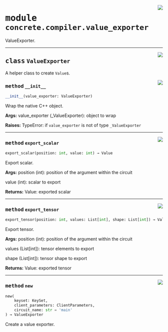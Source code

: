 <!-- markdownlint-disable -->

<a href="../../tempdirectoryforapidocs/.venvtrash/lib/python3.10/site-packages/concrete/compiler/value_exporter.py#L0"><img align="right" style="float:right;" src="https://img.shields.io/badge/-source-cccccc?style=flat-square"></a>

# <kbd>module</kbd> `concrete.compiler.value_exporter`
ValueExporter. 



---

<a href="../../tempdirectoryforapidocs/.venvtrash/lib/python3.10/site-packages/concrete/compiler/value_exporter.py#L19"><img align="right" style="float:right;" src="https://img.shields.io/badge/-source-cccccc?style=flat-square"></a>

## <kbd>class</kbd> `ValueExporter`
A helper class to create `Value`s. 

<a href="../../tempdirectoryforapidocs/.venvtrash/lib/python3.10/site-packages/concrete/compiler/value_exporter.py#L22"><img align="right" style="float:right;" src="https://img.shields.io/badge/-source-cccccc?style=flat-square"></a>

### <kbd>method</kbd> `__init__`

```python
__init__(value_exporter: ValueExporter)
```

Wrap the native C++ object. 



**Args:**
  value_exporter (_ValueExporter):  object to wrap 



**Raises:**
  TypeError:  if `value_exporter` is not of type `_ValueExporter` 




---

<a href="../../tempdirectoryforapidocs/.venvtrash/lib/python3.10/site-packages/concrete/compiler/value_exporter.py#L54"><img align="right" style="float:right;" src="https://img.shields.io/badge/-source-cccccc?style=flat-square"></a>

### <kbd>method</kbd> `export_scalar`

```python
export_scalar(position: int, value: int) → Value
```

Export scalar. 



**Args:**
  position (int):  position of the argument within the circuit 

 value (int):  scalar to export 



**Returns:**
  Value:  exported scalar 

---

<a href="../../tempdirectoryforapidocs/.venvtrash/lib/python3.10/site-packages/concrete/compiler/value_exporter.py#L72"><img align="right" style="float:right;" src="https://img.shields.io/badge/-source-cccccc?style=flat-square"></a>

### <kbd>method</kbd> `export_tensor`

```python
export_tensor(position: int, values: List[int], shape: List[int]) → Value
```

Export tensor. 



**Args:**
  position (int):  position of the argument within the circuit 

 values (List[int]):  tensor elements to export 

 shape (List[int]):  tensor shape to export 



**Returns:**
  Value:  exported tensor 

---

<a href="../../tempdirectoryforapidocs/.venvtrash/lib/python3.10/site-packages/concrete/compiler/value_exporter.py#L42"><img align="right" style="float:right;" src="https://img.shields.io/badge/-source-cccccc?style=flat-square"></a>

### <kbd>method</kbd> `new`

```python
new(
    keyset: KeySet,
    client_parameters: ClientParameters,
    circuit_name: str = 'main'
) → ValueExporter
```

Create a value exporter. 


